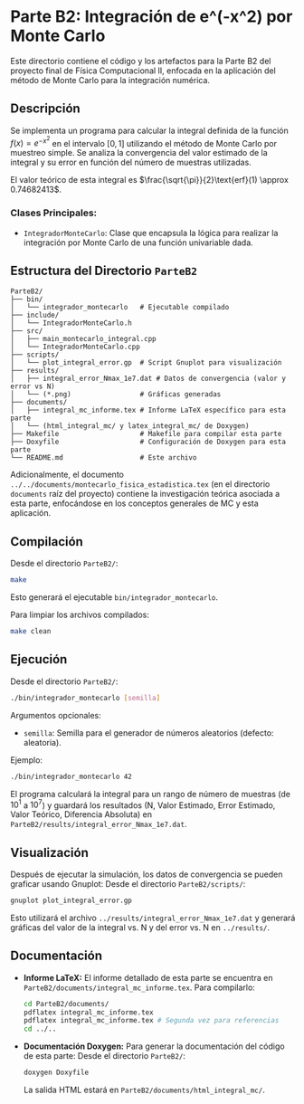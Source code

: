 # Parte B2: Integración de e^(-x^2) por Monte Carlo

Este directorio contiene el código y los artefactos para la Parte B2 del proyecto final de Física Computacional II, enfocada en la aplicación del método de Monte Carlo para la integración numérica.

## Descripción

Se implementa un programa para calcular la integral definida de la función $f(x) = e^{-x^2}$ en el intervalo $[0, 1]$ utilizando el método de Monte Carlo por muestreo simple. Se analiza la convergencia del valor estimado de la integral y su error en función del número de muestras utilizadas.

El valor teórico de esta integral es $\frac{\sqrt{\pi}}{2}\text{erf}(1) \approx 0.74682413$.

### Clases Principales:
*   `IntegradorMonteCarlo`: Clase que encapsula la lógica para realizar la integración por Monte Carlo de una función univariable dada.

## Estructura del Directorio `ParteB2`

```
ParteB2/
├── bin/
│   └── integrador_montecarlo   # Ejecutable compilado
├── include/
│   └── IntegradorMonteCarlo.h
├── src/
│   ├── main_montecarlo_integral.cpp
│   └── IntegradorMonteCarlo.cpp
├── scripts/
│   └── plot_integral_error.gp  # Script Gnuplot para visualización
├── results/
│   ├── integral_error_Nmax_1e7.dat # Datos de convergencia (valor y error vs N)
│   └── (*.png)                 # Gráficas generadas
├── documents/
│   ├── integral_mc_informe.tex # Informe LaTeX específico para esta parte
│   └── (html_integral_mc/ y latex_integral_mc/ de Doxygen)
├── Makefile                    # Makefile para compilar esta parte
├── Doxyfile                    # Configuración de Doxygen para esta parte
└── README.md                   # Este archivo
```
Adicionalmente, el documento `../../documents/montecarlo_fisica_estadistica.tex` (en el directorio `documents` raíz del proyecto) contiene la investigación teórica asociada a esta parte, enfocándose en los conceptos generales de MC y esta aplicación.

## Compilación
Desde el directorio `ParteB2/`:
```bash
make
```
Esto generará el ejecutable `bin/integrador_montecarlo`.

Para limpiar los archivos compilados:
```bash
make clean
```

## Ejecución
Desde el directorio `ParteB2/`:
```bash
./bin/integrador_montecarlo [semilla]
```
Argumentos opcionales:
*   `semilla`: Semilla para el generador de números aleatorios (defecto: aleatoria).

Ejemplo:
```bash
./bin/integrador_montecarlo 42
```
El programa calculará la integral para un rango de número de muestras (de $10^1$ a $10^7$) y guardará los resultados (N, Valor Estimado, Error Estimado, Valor Teórico, Diferencia Absoluta) en `ParteB2/results/integral_error_Nmax_1e7.dat`.

## Visualización
Después de ejecutar la simulación, los datos de convergencia se pueden graficar usando Gnuplot:
Desde el directorio `ParteB2/scripts/`:
```bash
gnuplot plot_integral_error.gp
```
Esto utilizará el archivo `../results/integral_error_Nmax_1e7.dat` y generará gráficas del valor de la integral vs. N y del error vs. N en `../results/`.

## Documentación
*   **Informe LaTeX:** El informe detallado de esta parte se encuentra en `ParteB2/documents/integral_mc_informe.tex`. Para compilarlo:
    ```bash
    cd ParteB2/documents/
    pdflatex integral_mc_informe.tex
    pdflatex integral_mc_informe.tex # Segunda vez para referencias
    cd ../..
    ```
*   **Documentación Doxygen:** Para generar la documentación del código de esta parte:
    Desde el directorio `ParteB2/`:
    ```bash
    doxygen Doxyfile
    ```
    La salida HTML estará en `ParteB2/documents/html_integral_mc/`.
```
